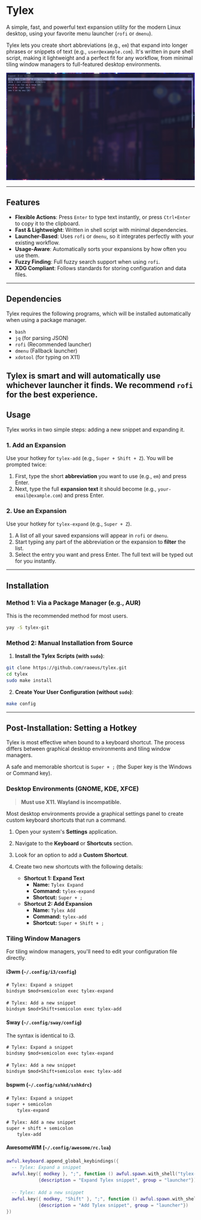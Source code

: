 # Tylex

A simple, fast, and powerful text expansion utility for the modern Linux desktop, using your favorite menu launcher (`rofi` or `dmenu`).

Tylex lets you create short abbreviations (e.g., `em`) that expand into longer phrases or snippets of text (e.g., `user@example.com`). It's written in pure shell script, making it lightweight and a perfect fit for any workflow, from minimal tiling window managers to full-featured desktop environments.

*![Tylex Screenshot](screenshots/tylex.jpg)*

---
## Features

  * **Flexible Actions**: Press `Enter` to type text instantly, or press `Ctrl+Enter` to copy it to the clipboard.
  * **Fast & Lightweight**: Written in shell script with minimal dependencies.
  * **Launcher-Based**: Uses `rofi` or `dmenu`, so it integrates perfectly with your existing workflow.
  * **Usage-Aware**: Automatically sorts your expansions by how often you use them.
  * **Fuzzy Finding**: Full fuzzy search support when using `rofi`.
  * **XDG Compliant**: Follows standards for storing configuration and data files.
---
## Dependencies

Tylex requires the following programs, which will be installed automatically when using a package manager.

* `bash`
* `jq` (for parsing JSON)
* `rofi` (Recommended launcher)
* `dmenu` (Fallback launcher)
* `xdotool` (for typing on X11)

Tylex is smart and will automatically use whichever launcher it finds. We recommend `rofi` for the best experience.
---
## Usage

Tylex works in two simple steps: adding a new snippet and expanding it.

### 1. Add an Expansion

Use your hotkey for `tylex-add` (e.g., `Super + Shift + Z`). You will be prompted twice:

1.  First, type the short **abbreviation** you want to use (e.g., `em`) and press Enter.
2.  Next, type the full **expansion text** it should become (e.g., `your-email@example.com`) and press Enter.

### 2. Use an Expansion

Use your hotkey for `tylex-expand` (e.g., `Super + Z`).

1.  A list of all your saved expansions will appear in `rofi` or `dmenu`.
2.  Start typing any part of the abbreviation or the expansion to **filter** the list.
3.  Select the entry you want and press Enter. The full text will be typed out for you instantly.
---
## Installation

### Method 1: Via a Package Manager (e.g., AUR)

This is the recommended method for most users.

```sh
yay -S tylex-git
```

### Method 2: Manual Installation from Source

1.  **Install the Tylex Scripts (with `sudo`)**:
```sh
git clone https://github.com/raoeus/tylex.git
cd tylex
sudo make install
```
2.  **Create Your User Configuration (without `sudo`)**:
```sh
make config
```
---
## Post-Installation: Setting a Hotkey

Tylex is most effective when bound to a keyboard shortcut. The process differs between graphical desktop environments and tiling window managers.

A safe and memorable shortcut is `Super + ;` (the Super key is the Windows or Command key).

### Desktop Environments (GNOME, KDE, XFCE)

> **Must use X11. Wayland is incompatible.**

Most desktop environments provide a graphical settings panel to create custom keyboard shortcuts that run a command.

1.  Open your system's **Settings** application.

2.  Navigate to the **Keyboard** or **Shortcuts** section.

3.  Look for an option to add a **Custom Shortcut**.

4.  Create two new shortcuts with the following details:

      * **Shortcut 1: Expand Text**
          * **Name:** `Tylex Expand`
          * **Command:** `tylex-expand`
          * **Shortcut:** `Super + ;`
      * **Shortcut 2: Add Expansion**
          * **Name:** `Tylex Add`
          * **Command:** `tylex-add`
          * **Shortcut:** `Super + Shift + ;`

### Tiling Window Managers

For tiling window managers, you'll need to edit your configuration file directly.

#### i3wm (`~/.config/i3/config`)

```
# Tylex: Expand a snippet
bindsym $mod+semicolon exec tylex-expand

# Tylex: Add a new snippet
bindsym $mod+Shift+semicolon exec tylex-add
```

#### Sway (`~/.config/sway/config`)

The syntax is identical to i3.

```
# Tylex: Expand a snippet
bindsmy $mod+semicolon exec tylex-expand

# Tylex: Add a new snippet
bindsym $mod+Shift+semicolon exec tylex-add
```

#### bspwm (`~/.config/sxhkd/sxhkdrc`)

```
# Tylex: Expand a snippet
super + semicolon
    tylex-expand

# Tylex: Add a new snippet
super + shift + semicolon
    tylex-add
```

#### AwesomeWM (`~/.config/awesome/rc.lua`)

```lua
awful.keyboard.append_global_keybindings({
  -- Tylex: Expand a snippet
  awful.key({ modkey }, ";", function () awful.spawn.with_shell("tylex-expand") end,
            {description = "Expand Tylex snippet", group = "launcher"}),

  -- Tylex: Add a new snippet
  awful.key({ modkey, "Shift" }, ";", function () awful.spawn.with_shell("tylex-add") end,
            {description = "Add Tylex snippet", group = "launcher"})
})
```
